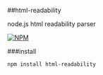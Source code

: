 ##html-readability

node.js html readability parser

[![NPM](https://nodei.co/npm/html-readability.png?downloads=true&downloadRank=true&stars=true)](https://nodei.co/npm/html-readability/)

###install

	npm install html-readability

